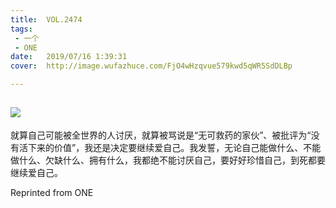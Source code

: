 ```yaml
---
title:	VOL.2474
tags:
 - 一个
 - ONE
date:	2019/07/16 1:39:31
cover:	http://image.wufazhuce.com/FjO4wHzqvue579kwd5qWR5SdDLBp

---
```

![](http://image.wufazhuce.com/FjO4wHzqvue579kwd5qWR5SdDLBp)
---

就算自己可能被全世界的人讨厌，就算被骂说是“无可救药的家伙”、被批评为“没有活下来的价值”，我还是决定要继续爱自己。我发誓，无论自己能做什么、不能做什么、欠缺什么、拥有什么，我都绝不能讨厌自己，要好好珍惜自己，到死都要继续爱自己。
 
Reprinted from ONE
